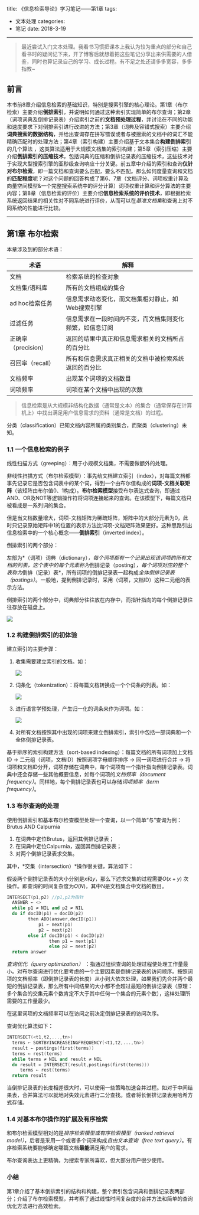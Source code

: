 title: 《信息检索导论》学习笔记——第1章
tags: 
  - 文本处理
categories: 
  - 笔记
date: 2018-3-19
---
> 最近尝试入门文本处理。我看书习惯把课本上我认为较为重点的部分和自己看书时的疑问记下来，开了博客后就想着把这些笔记分享出来供需要的人借鉴，同时也算记录自己的学习、成长过程。有不足之处还请多多宽容，多多指教~

<!--more-->

## 前言

本书前8章介绍信息检索的基础知识，特别是搜索引擎的核心理论。第1章（布尔检索）主要介绍**倒排索引**，并说明如何通过这种索引实现简单的布尔查询；第2章（词项词典及倒排记录表）介绍索引之前的**文档预处理过程**，并讨论在不同的功能和速度要求下对倒排索引进行改进的方法；第3章（词典及容错式搜索）主要介绍**词典搜索的数据结构**，并给出查询存在拼写错误或者与被搜索的文档中的词汇不能精确匹配时的处理方法；第4章（索引构建）主要介绍基于文本集合**构建倒排索引**的几个算法 ，这类算法适用于大规模文档集的索引构建；第5章（索引压缩）主要介绍**倒排索引的压缩技术**，包括词典的压缩和倒排记录表的压缩技术，这些技术对于实现大型搜索引擎的亚秒级查询响应十分关键。前五章中介绍的索引和查询**仅针对布尔检索**，即一篇文档和查询要么匹配，要么不匹配。那么如何度量查询和文档的**匹配程度**呢？对这个问题的回答构成了第6、7章（文档评分、词项权重计算及向量空间模型&一个完整搜索系统中的评分计算）词项权重计算和评分算法的主要内容；第8章（信息检索的评价）主要介绍**信息检索系统的评价技术**，即根据检索系统返回结果的相关性对不同系统进行评价，从而可以在*基准文档集*和查询上对不同系统的性能进行比较。

------

## 第1章 布尔检索

本章涉及到的部分术语：

| 术语                | 解释                                                     |
| ------------------- | -------------------------------------------------------- |
| 文档                | 检索系统的检查对象                                       |
| 文档集/语料库       | 所有的文档组成的集合                                     |
| ad hoc检索任务      | 信息需求动态变化，而文档集相对静止，如Web搜索引擎        |
| 过滤任务            | 信息需求在一段时间内不变，而文档集则变化频繁，如信息订阅 |
| 正确率（precision） | 返回的结果中真正和信息需求相关的文档所占的百分比         |
| 召回率（recall）    | 所有和信息需求真正相关的文档中被检索系统返回的百分比     |
| 文档频率            | 出现某个词项的文档数目                                   |
| 词项频率            | 词项在某个文档中出现的次数                               |

> 信息检索是从大规模非结构化数据（通常是文本）的集合（通常保存在计算机上）中找出满足用户信息需求的资料（通常是文档）的过程。

分类（classification）已知文档内容所属的类别集合，而聚类（clustering）未知。

### 1.1 一个信息检索的例子


线性扫描方式（greeping）：用于小规模文档集，不需要做额外的处理。

非线性扫描方式（布尔检索模型）：事先给文档建立索引（index），对每篇文档都事先记录它是否包含词表中的某个词，得到一个由布尔值构成的**词项-文档关联矩阵**（该矩阵由布尔值0、1构成）。**布尔检索模型**接受布尔表达式查询，即通过AND、OR及NOT等逻辑操作符将词项连接起来的查询。在该模型下，每篇文档只被看成是一系列词的集合。

但是当文档数量增大，词项-文档矩阵为稀疏矩阵，矩阵中的大部分元素为0，此时只记录原始矩阵中1的位置的表示方法比词项-文档矩阵效果更好。这种思路引出信息检索中的一个核心概念——**倒排索引**（inverted index）。

倒排索引的两个部分：

左部为*（词项）词典（dictionary）*，每个词项都有一个记录出现该词项的所有文档的列表，这个表中的每个元素称为*倒排记录（posting）*，每个词项对应的整个表称为*倒排（记录）表*，所有词项的倒排记录表一起构成*全体倒排记录表（postings）*。一般地，提到倒排记录时，采用（词项，文档ID）这种二元组的表示方法。

倒排索引的两个部分中，词典部分往往放在内存中，而指针指向的每个倒排记录往往存放在磁盘上。

![](https://ws1.sinaimg.cn/large/006lJSqNly1fpiep8m7bij30bc0b5jrz.jpg)

### 1.2 构建倒排索引的初体验

建立索引的主要步骤：

1. 收集需要建立索引的文档。如：

   ![](https://ws1.sinaimg.cn/large/006lJSqNly1fpieql38mcj30dq016gle.jpg) 

2. 词条化（tokenization）：将每篇文档转换成一个个词条的列表。如：

   ![](https://ws1.sinaimg.cn/large/006lJSqNly1fpiesmmk5tj309x0160si.jpg) 

3. 进行语言学预处理，产生归一化的词条来作为词项。如：

   ![](https://ws1.sinaimg.cn/large/006lJSqNly1fpietkm8slj309u016t8h.jpg) 

4. 对所有文档按照其中出现的词项来建立倒排索引，索引中包括一部词典和一个全体倒排记录表。

基于排序的索引构建方法（sort-based indexing）：每篇文档的所有词项加上文档ID → 二元组（词项，文档ID）按照词项字母顺序排序 →  同一词项进行合并 → 将词项和文档ID分开，词项存储在词典中，每个词项有一个指针指向倒排记录表。词典中还会存储一些其他概要信息，如每个词项的*文档频率（document frequency）*。同样地，每个倒排记录表也可以存储*词项频率（term frequency）*。

### 1.3 布尔查询的处理

使用倒排索引和基本布尔检查模型处理一个查询，以一个简单“与”查询为例：Brutus AND Calpurnia

1. 在词典中定位Brutus，返回其倒排记录表；
2. 在词典中定位Calpurnia，返回其倒排记录表；
3. 对两个倒排记录表求交集。

其中，*交集（intersection）*操作很关键，算法如下：

假设两个倒排记录表的大小分别是$x$和$y$，那么下述求交集的过程需要$O(x+y)$ 次操作。即查询的时间复杂度为$O(N)$，其中N是文档集合中文档的数目。

```c++
INTERSECT(p1,p2) //p1,p2为指针
  ANSWER ← <>
  while p1 ≠ NIL and p2 ≠ NIL
  do if docID(p1) = docID(p2)
  		then ADD(answer,docID(p1))
 			p1 ← next(p1)
 		 	p2 ← next(p2)
 		else if docID(p1) < docID(p2)
				then p1 ← next(p1)
				else p2 ← next(p2)
  return answer
```

*查询优化（query optimization）* ：指通过组织查询的处理过程使处理工作量最小。对布尔查询进行优化要考虑的一个主要因素是倒排记录表的访问顺序。按照词项的文档频率（即倒排记录表的长度）从小到大依次处理，如果我们先合并两个最短的倒排记录表，那么所有中间结果的大小都不会超过最短的倒排记录表（原理：多个集合的交集元素个数肯定不大于其中任何一个集合的元素个数），这样处理所需要的工作量最少。

在这里词项的文档频率可以在访问之前决定倒排记录表的访问次序。

查询优化算法如下：

```c++
INTERSECT(<t1,t2,...,tn>)
  terms ← SORTBYINCREASEINGFREQUENCY(<t1,t2,...,tn>)
  result ← postings(first(terms))
  terms ← rest(terms)
  while terms ≠ NIL and result ≠ NIL
  do result ← INTERSECT(result,postings(first(terms)))
     terms ← rest(terms)
  return result
```

当倒排记录表的长度相差很大时，可以使用一些策略加速合并过程。如对于中间结果表，合并算法可以就地对失效元素进行二分查找。或者将长倒排记录表用哈希方式存储。

### 1.4 对基本布尔操作的扩展及有序检索

和布尔检索模型相对的是*排序检索模型或有序检索模型（ranked retrieval model）*，后者是采用一个或者多个词来构成*自由文本查询（free text query）*。有序检索系统要能够确定哪篇文档**最能**满足用户的需求。

布尔查询表达上更精确，为搜索专家所喜欢，但大部分用户很少使用。

### 小结

第1章介绍了基本倒排索引的结构和构建，整个索引包含词典和倒排记录表两部分；介绍了布尔检索模型，并考察了通过线性时间复杂度的合并方法和简单的查询优化方法进行高效检索。

